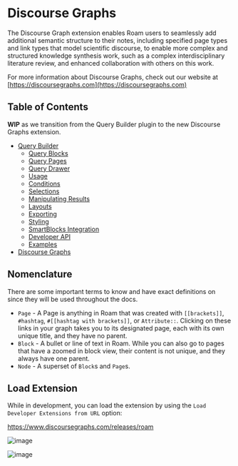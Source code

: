 # Discourse Graphs

The Discourse Graph extension enables Roam users to seamlessly add additional semantic structure to their notes, including specified page types and link types that model scientific discourse, to enable more complex and structured knowledge synthesis work, such as a complex interdisciplinary literature review, and enhanced collaboration with others on this work.

For more information about Discourse Graphs, check out our website at [https://discoursegraphs.com](https://discoursegraphs.com)

## Table of Contents

**WIP** as we transition from the Query Builder plugin to the new Discourse Graphs extension.

- [Query Builder](https://github.com/DiscourseGraphs/discourse-graph/blob/main/docs/query-builder.md#roamjs-query-builder)
  - [Query Blocks](https://github.com/DiscourseGraphs/discourse-graph/blob/main/docs/query-builder.md#query-blocks)
  - [Query Pages](https://github.com/DiscourseGraphs/discourse-graph/blob/main/docs/query-builder.md#query-pages)
  - [Query Drawer](https://github.com/DiscourseGraphs/discourse-graph/blob/main/docs/query-builder.md#query-drawer)
  - [Usage](https://github.com/DiscourseGraphs/discourse-graph/blob/main/docs/query-builder.md#usage)
  - [Conditions](https://github.com/DiscourseGraphs/discourse-graph/blob/main/docs/query-builder.md#conditions)
  - [Selections](https://github.com/DiscourseGraphs/discourse-graph/blob/main/docs/query-builder.md#selections)
  - [Manipulating Results](https://github.com/DiscourseGraphs/discourse-graph/blob/main/docs/query-builder.md#manipulating-results)
  - [Layouts](https://github.com/DiscourseGraphs/discourse-graph/blob/main/docs/query-builder.md#layouts)
  - [Exporting](https://github.com/DiscourseGraphs/discourse-graph/blob/main/docs/query-builder.md#exporting)
  - [Styling](https://github.com/DiscourseGraphs/discourse-graph/blob/main/docs/query-builder.md#styling)
  - [SmartBlocks Integration](https://github.com/DiscourseGraphs/discourse-graph/blob/main/docs/query-builder.md#smartblocks-integration)
  - [Developer API](https://github.com/DiscourseGraphs/discourse-graph/blob/main/docs/query-builder.md#developer-api)
  - [Examples](https://github.com/DiscourseGraphs/discourse-graph/blob/main/docs/query-builder.md#examples)
- [Discourse Graphs](https://github.com/DiscourseGraphs/discourse-graph/blob/main/docs/discourse-graphs.md)

## Nomenclature

There are some important terms to know and have exact definitions on since they will be used throughout the docs.

- `Page` - A Page is anything in Roam that was created with `[[brackets]]`, `#hashtag`, `#[[hashtag with brackets]]`, or `Attribute::`. Clicking on these links in your graph takes you to its designated page, each with its own unique title, and they have no parent.
- `Block` - A bullet or line of text in Roam. While you can also go to pages that have a zoomed in block view, their content is not unique, and they always have one parent.
- `Node` - A superset of `Block`s and `Page`s.

## Load Extension

While in development, you can load the extension by using the `Load Developer Extensions from URL` option:

https://www.discoursegraphs.com/releases/roam

![image](https://github.com/user-attachments/assets/60bf48ae-ec94-4581-9ae3-8af90fb7bb88)

![image](https://github.com/user-attachments/assets/a890641d-1f6a-47a6-aceb-e18fda388b5d)
